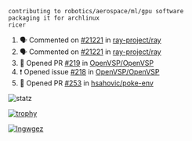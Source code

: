 ```
contributing to robotics/aerospace/ml/gpu software
packaging it for archlinux
ricer
```

<!--START_SECTION:activity-->
1. 🗣 Commented on [#21221](https://github.com/ray-project/ray/issues/21221) in [ray-project/ray](https://github.com/ray-project/ray)
2. 🗣 Commented on [#21221](https://github.com/ray-project/ray/issues/21221) in [ray-project/ray](https://github.com/ray-project/ray)
3. 💪 Opened PR [#219](https://github.com/OpenVSP/OpenVSP/pull/219) in [OpenVSP/OpenVSP](https://github.com/OpenVSP/OpenVSP)
4. ❗️ Opened issue [#218](https://github.com/OpenVSP/OpenVSP/issues/218) in [OpenVSP/OpenVSP](https://github.com/OpenVSP/OpenVSP)
5. 💪 Opened PR [#253](https://github.com/hsahovic/poke-env/pull/253) in [hsahovic/poke-env](https://github.com/hsahovic/poke-env)
<!--END_SECTION:activity-->


![statz](https://github-readme-stats.vercel.app/api?username=acxz&include_all_commits=true&show_icons=true)

[![trophy](https://github-profile-trophy.vercel.app/?username=acxz)](https://github.com/ryo-ma/github-profile-trophy)

[![lngwgez](https://github-readme-stats.vercel.app/api/top-langs/?username=acxz&layout=compact)](https://github.com/acxz/github-readme-stats)


<!--
**acxz/acxz** is a ✨ _special_ ✨ repository because its `README.md` (this file) appears on your GitHub profile.

Here are some ideas to get you started:

- 🔭 I’m currently working on ...
- 🌱 I’m currently learning ...
- 👯 I’m looking to collaborate on ...
- 🤔 I’m looking for help with ...
- 💬 Ask me about ...
- 📫 How to reach me: ...
- 😄 Pronouns: ...
- ⚡ Fun fact: ...
-->
